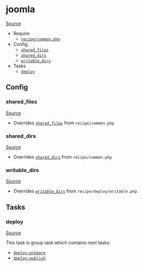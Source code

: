 <!-- DO NOT EDIT THIS FILE! -->
<!-- Instead edit recipe/joomla.php -->
<!-- Then run bin/docgen -->

# joomla

[Source](/recipe/joomla.php)



* Require
  * [`recipe/common.php`](/docs/recipe/common.md)
* Config
  * [`shared_files`](#shared_files)
  * [`shared_dirs`](#shared_dirs)
  * [`writable_dirs`](#writable_dirs)
* Tasks
  * [`deploy`](#deploy)

## Config
### shared_files
[Source](/recipe/joomla.php#L8)

* Overrides [`shared_files`](/docs/recipe/common.md#shared_files) from `recipe/common.php`



### shared_dirs
[Source](/recipe/joomla.php#L9)

* Overrides [`shared_dirs`](/docs/recipe/common.md#shared_dirs) from `recipe/common.php`



### writable_dirs
[Source](/recipe/joomla.php#L10)

* Overrides [`writable_dirs`](/docs/recipe/deploy/writable.md#writable_dirs) from `recipe/deploy/writable.php`




## Tasks
### deploy
[Source](/recipe/joomla.php#L12)



This task is group task which contains next tasks:
* [`deploy:prepare`](/docs/recipe/common.md#deployprepare)
* [`deploy:publish`](/docs/recipe/common.md#deploypublish)



